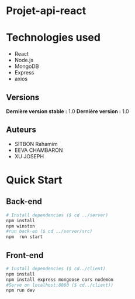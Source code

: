 # Projet-api-react

# Technologies used
* React
* Node.js
* MongoDB
* Express
* axios

## Versions
**Dernière version stable :** 1.0
**Dernière version :** 1.0

## Auteurs
- SITBON Rahamim 
- EEVA CHAMBARON
- XU JOSEPH

# Quick Start
## Back-end
```bash
# Install dependencies ($ cd ../server)
npm install
npm winston 
#run back-en ($ cd ../server/src)
npm  run start
```
## Front-end
```bash
# Install dependencies ($ cd../client)
npm install
npm install express mongoose cors nodemon
#Serve on localhost:8080 ($ cd../client))
npm run dev
```





